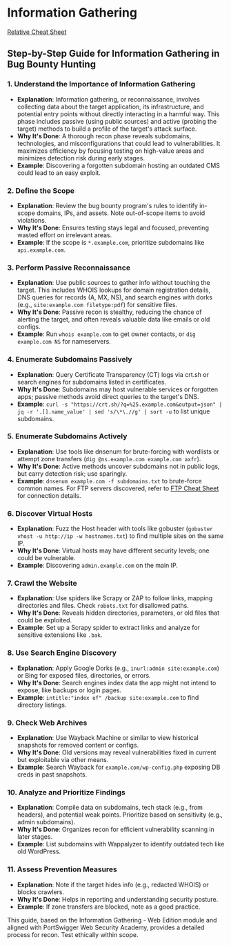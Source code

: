 # Information Gathering

[Relative Cheat Sheet](./info-gathering-cheat.md)

## Step-by-Step Guide for Information Gathering in Bug Bounty Hunting

### 1. Understand the Importance of Information Gathering
   - **Explanation**: Information gathering, or reconnaissance, involves collecting data about the target application, its infrastructure, and potential entry points without directly interacting in a harmful way. This phase includes passive (using public sources) and active (probing the target) methods to build a profile of the target's attack surface.
   - **Why It's Done**: A thorough recon phase reveals subdomains, technologies, and misconfigurations that could lead to vulnerabilities. It maximizes efficiency by focusing testing on high-value areas and minimizes detection risk during early stages.
   - **Example**: Discovering a forgotten subdomain hosting an outdated CMS could lead to an easy exploit.

### 2. Define the Scope
   - **Explanation**: Review the bug bounty program's rules to identify in-scope domains, IPs, and assets. Note out-of-scope items to avoid violations.
   - **Why It's Done**: Ensures testing stays legal and focused, preventing wasted effort on irrelevant areas.
   - **Example**: If the scope is `*.example.com`, prioritize subdomains like `api.example.com`.

### 3. Perform Passive Reconnaissance
   - **Explanation**: Use public sources to gather info without touching the target. This includes WHOIS lookups for domain registration details, DNS queries for records (A, MX, NS), and search engines with dorks (e.g., `site:example.com filetype:pdf`) for sensitive files.
   - **Why It's Done**: Passive recon is stealthy, reducing the chance of alerting the target, and often reveals valuable data like emails or old configs.
   - **Example**: Run `whois example.com` to get owner contacts, or `dig example.com NS` for nameservers.

### 4. Enumerate Subdomains Passively
   - **Explanation**: Query Certificate Transparency (CT) logs via crt.sh or search engines for subdomains listed in certificates.
   - **Why It's Done**: Subdomains may host vulnerable services or forgotten apps; passive methods avoid direct queries to the target's DNS.
   - **Example**: `curl -s "https://crt.sh/?q=%25.example.com&output=json" | jq -r '.[].name_value' | sed 's/\*\.//g' | sort -u` to list unique subdomains.

### 5. Enumerate Subdomains Actively
   - **Explanation**: Use tools like dnsenum for brute-forcing with wordlists or attempt zone transfers (`dig @ns.example.com example.com axfr`).
   - **Why It's Done**: Active methods uncover subdomains not in public logs, but carry detection risk; use sparingly.
   - **Example**: `dnsenum example.com -f subdomains.txt` to brute-force common names. For FTP servers discovered, refer to [FTP Cheat Sheet](./ftp-cheat.md) for connection details.

### 6. Discover Virtual Hosts
   - **Explanation**: Fuzz the Host header with tools like gobuster (`gobuster vhost -u http://ip -w hostnames.txt`) to find multiple sites on the same IP.
   - **Why It's Done**: Virtual hosts may have different security levels; one could be vulnerable.
   - **Example**: Discovering `admin.example.com` on the main IP.

### 7. Crawl the Website
   - **Explanation**: Use spiders like Scrapy or ZAP to follow links, mapping directories and files. Check `robots.txt` for disallowed paths.
   - **Why It's Done**: Reveals hidden directories, parameters, or old files that could be exploited.
   - **Example**: Set up a Scrapy spider to extract links and analyze for sensitive extensions like `.bak`.

### 8. Use Search Engine Discovery
   - **Explanation**: Apply Google Dorks (e.g., `inurl:admin site:example.com`) or Bing for exposed files, directories, or errors.
   - **Why It's Done**: Search engines index data the app might not intend to expose, like backups or login pages.
   - **Example**: `intitle:"index of" /backup site:example.com` to find directory listings.

### 9. Check Web Archives
   - **Explanation**: Use Wayback Machine or similar to view historical snapshots for removed content or configs.
   - **Why It's Done**: Old versions may reveal vulnerabilities fixed in current but exploitable via other means.
   - **Example**: Search Wayback for `example.com/wp-config.php` exposing DB creds in past snapshots.

### 10. Analyze and Prioritize Findings
   - **Explanation**: Compile data on subdomains, tech stack (e.g., from headers), and potential weak points. Prioritize based on sensitivity (e.g., admin subdomains).
   - **Why It's Done**: Organizes recon for efficient vulnerability scanning in later stages.
   - **Example**: List subdomains with Wappalyzer to identify outdated tech like old WordPress.

### 11. Assess Prevention Measures
   - **Explanation**: Note if the target hides info (e.g., redacted WHOIS) or blocks crawlers.
   - **Why It's Done**: Helps in reporting and understanding security posture.
   - **Example**: If zone transfers are blocked, note as a good practice.

This guide, based on the Information Gathering - Web Edition module and aligned with PortSwigger Web Security Academy, provides a detailed process for recon. Test ethically within scope.